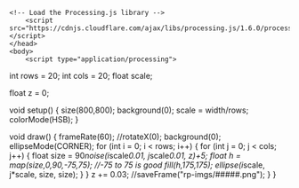 <html>
	<head>
		<title>My Sketch</title>
    
    <!-- Load the Processing.js library -->
		<script src="https://cdnjs.cloudflare.com/ajax/libs/processing.js/1.6.0/processing.min.js"></script>
	</head>
	<body>
		<script type="application/processing">
int rows = 20;
int cols = 20;
float scale;

float z = 0;

void setup() {
  size(800,800);
  background(0);
  scale = width/rows;
  colorMode(HSB);
}

void draw() {
  frameRate(60);
  //rotateX(0);
  background(0);
  ellipseMode(CORNER);
  for (int i = 0; i < rows; i++) {
    for (int j = 0; j < cols; j++) {
      float size = 90*noise(i*scale*0.01, j*scale*0.01, z)+5;
      float h = map(size,0,90,-75,75); //-75 to 75 is good
      fill(h,175,175);
      ellipse(i*scale, j*scale, size, size);
    }
  }
  z += 0.03;
  //saveFrame("rp-imgs/#####.png");
}
}
		</script>
		<canvas> </canvas>
	</body>
</html>

